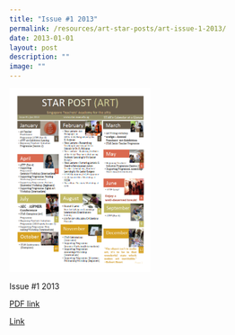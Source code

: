 ```yaml
---
title: "Issue #1 2013"
permalink: /resources/art-star-posts/art-issue-1-2013/
date: 2013-01-01
layout: post
description: ""
image: ""
---
```

<img src="/images/sgsd.png" 
     style="width:50%">

Issue #1 2013

[PDF link](/files/fa5cb3dca_u6580.pdf)

[Link](https://www.star.moe.edu.sg/star/slot/resource_star/pf01/fa5cb3dca_u6580.pdf)
